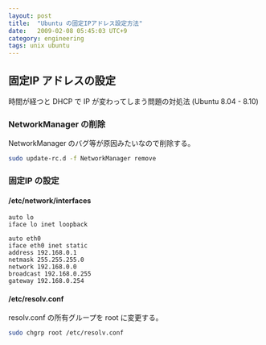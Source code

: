 ```yaml
---
layout: post
title:  "Ubuntu の固定IPアドレス設定方法"
date:   2009-02-08 05:45:03 UTC+9
category: engineering
tags: unix ubuntu
---
```


## 固定IP アドレスの設定

時間が経つと DHCP で IP が変わってしまう問題の対処法 (Ubuntu 8.04 - 8.10)

### NetworkManager の削除

NetworkManager のバグ等が原因みたいなので削除する。

```sh
sudo update-rc.d -f NetworkManager remove
```

### 固定IP の設定

#### /etc/network/interfaces

```
auto lo
iface lo inet loopback

auto eth0
iface eth0 inet static
address 192.168.0.1
netmask 255.255.255.0
network 192.168.0.0
broadcast 192.168.0.255
gateway 192.168.0.254
```

#### /etc/resolv.conf

resolv.conf の所有グループを root に変更する。

```sh
sudo chgrp root /etc/resolv.conf
```
